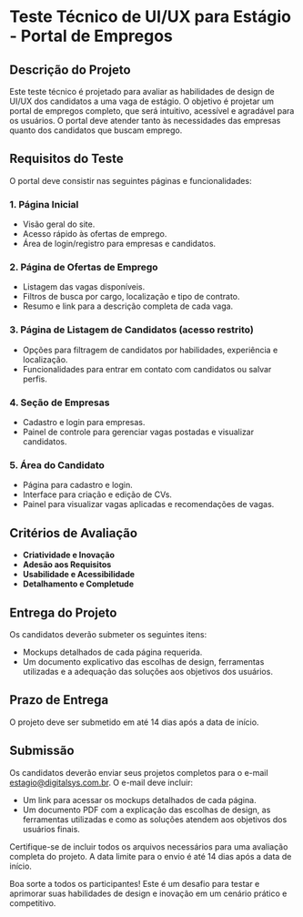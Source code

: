 # Teste Técnico de UI/UX para Estágio - Portal de Empregos

## Descrição do Projeto
Este teste técnico é projetado para avaliar as habilidades de design de UI/UX dos candidatos a uma vaga de estágio. O objetivo é projetar um portal de empregos completo, que será intuitivo, acessível e agradável para os usuários. O portal deve atender tanto às necessidades das empresas quanto dos candidatos que buscam emprego.

## Requisitos do Teste
O portal deve consistir nas seguintes páginas e funcionalidades:

### 1. Página Inicial
- Visão geral do site.
- Acesso rápido às ofertas de emprego.
- Área de login/registro para empresas e candidatos.

### 2. Página de Ofertas de Emprego
- Listagem das vagas disponíveis.
- Filtros de busca por cargo, localização e tipo de contrato.
- Resumo e link para a descrição completa de cada vaga.

### 3. Página de Listagem de Candidatos (acesso restrito)
- Opções para filtragem de candidatos por habilidades, experiência e localização.
- Funcionalidades para entrar em contato com candidatos ou salvar perfis.

### 4. Seção de Empresas
- Cadastro e login para empresas.
- Painel de controle para gerenciar vagas postadas e visualizar candidatos.

### 5. Área do Candidato
- Página para cadastro e login.
- Interface para criação e edição de CVs.
- Painel para visualizar vagas aplicadas e recomendações de vagas.

## Critérios de Avaliação
- **Criatividade e Inovação**
- **Adesão aos Requisitos**
- **Usabilidade e Acessibilidade**
- **Detalhamento e Completude**

## Entrega do Projeto
Os candidatos deverão submeter os seguintes itens:
- Mockups detalhados de cada página requerida.
- Um documento explicativo das escolhas de design, ferramentas utilizadas e a adequação das soluções aos objetivos dos usuários.

## Prazo de Entrega
O projeto deve ser submetido em até 14 dias após a data de início.

## Submissão
Os candidatos deverão enviar seus projetos completos para o e-mail estagio@digitalsys.com.br. O e-mail deve incluir:
- Um link para acessar os mockups detalhados de cada página.
- Um documento PDF com a explicação das escolhas de design, as ferramentas utilizadas e como as soluções atendem aos objetivos dos usuários finais.

Certifique-se de incluir todos os arquivos necessários para uma avaliação completa do projeto. A data limite para o envio é até 14 dias após a data de início.

Boa sorte a todos os participantes! Este é um desafio para testar e aprimorar suas habilidades de design e inovação em um cenário prático e competitivo.
